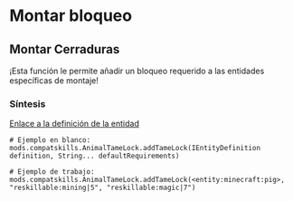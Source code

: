 # Montar bloqueo

## Montar Cerraduras

¡Esta función le permite añadir un bloqueo requerido a las entidades específicas de montaje!

### Síntesis

[Enlace a la definición de la entidad](/Vanilla/Entities/IEntityDefinition/)

    # Ejemplo en blanco:
    mods.compatskills.AnimalTameLock.addTameLock(IEntityDefinition definition, String... defaultRequirements)
    
    # Ejemplo de trabajo:
    mods.compatskills.AnimalTameLock.addTameLock(<entity:minecraft:pig>, "reskillable:mining|5", "reskillable:magic|7")